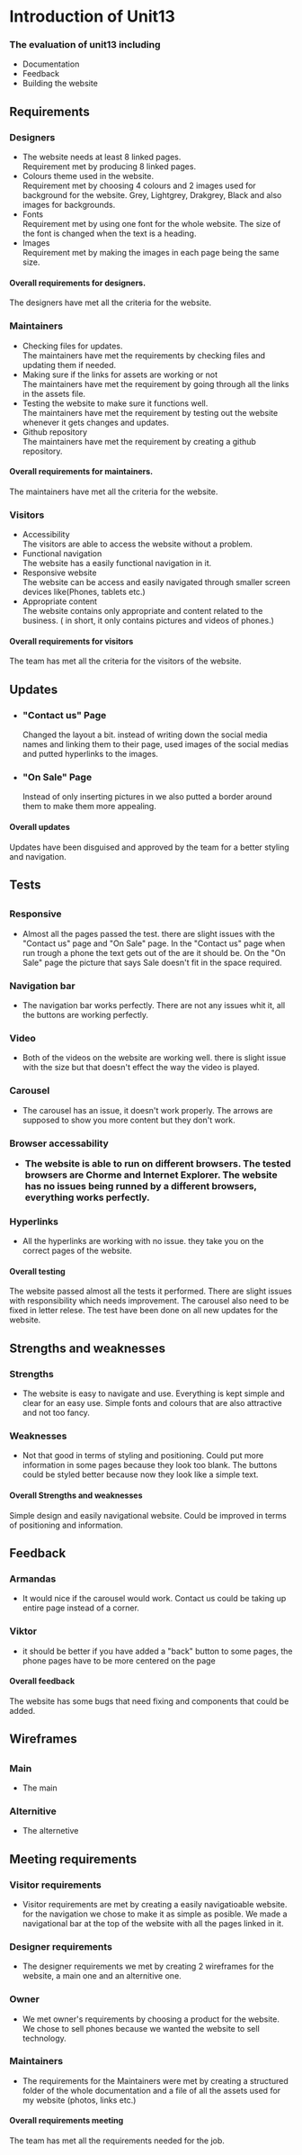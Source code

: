 <h1>Introduction of Unit13</h1>

<h3>The evaluation of unit13 including</h3>
<ul>
<li> Documentation </li>
<li> Feedback </li>
<li> Building the website</li>
</ul>

<h2>Requirements</h2>

 <h3>Designers</h3>
 <ul>
 <li>The website needs at least 8 linked pages.</li>
        Requirement met by producing 8 linked pages.
 <li> Colours theme used in the website.</li>
     Requirement met by choosing 4 colours and 2 images used for background for the website.
     Grey, Lightgrey, Drakgrey, Black and also images for backgrounds.
 <li>Fonts </li>
     Requirement met by using one font for the whole website.
     The size of the font is changed when the text is a heading.
 <li> Images </li>
     Requirement met by making the images in each page being the same size.
</ul>

<h4><b> Overall requirements for designers.</b></h4>

 The designers have met all the criteria for the website.


<h3>Maintainers</h3>
<ul>
 <li>Checking files for updates.</li>
     The maintainers have met the requirements by checking files and updating them if needed.
 <li> Making sure if the links for assets are working or not</li>
     The maintainers have met the requirement by going through all the links in the assets file.
 <li>Testing the website to make sure it functions well.</li>
     The maintainers have met the requirement by testing out the website whenever it gets changes and updates.
 <li>Github repository</li>
     The maintainers have met the requirement by creating a github repository.
</ul>

<h4><b> Overall requirements for maintainers.</b></h4>
The maintainers have met all the criteria for the website.


<h3>Visitors</h3>
<ul>
<li>Accessibility</li>
The visitors are able to access the website without a problem.
<li>Functional navigation</li>
The website has a easily functional navigation in it.
<li>Responsive website</li>
The website can be access and easily navigated through smaller screen devices like(Phones, tablets etc.)
<li>Appropriate content</li>
The website contains only appropriate and content related to the business. ( in short, it only contains pictures and videos of phones.)
</ul>


<h4><b>Overall requirements for visitors</b></h4>

The team has met all the criteria for the visitors of the website.


<h2>Updates</h2>

<ul>
<li><h3>"Contact us" Page</h3></li>
Changed the layout a bit. instead  of writing down the social media names and linking them to their page, used images of the social medias and putted hyperlinks to the images.

<li><h3>"On Sale" Page</h3></li>
Instead  of only inserting pictures in we also putted a border around them to make them more appealing.
</ul>

<h4><b>Overall updates</b></h4>
Updates have been disguised and approved by the team for a better styling and navigation.

<h2>Tests<h2>

<h3>Responsive</h3>
<ul>
<li>Almost all the pages passed the test. there are slight issues with the "Contact us" page and "On Sale" page. In the "Contact us" page when run trough a phone the text gets out of the are it should be. On the "On Sale" page the picture that says Sale doesn't fit in the space required.</li>
</ul>

<h3>Navigation bar</h3>
<ul>
<li>The navigation bar works perfectly. There are not any issues whit it, all the buttons are working perfectly.</li>
</ul>
<h3>Video</h3>
<ul>
<li>Both of the videos on the website are working well. there is slight issue with the size but that doesn't effect the way the video is played.</li>
</ul>
<h3>Carousel</h3>
<ul>
<li>The carousel has an issue, it doesn't work properly. The arrows are supposed to show you more content but they don't work.</li>
</ul>

<h3>Browser accessability
<ul>
<li>The website is able to run on different browsers. The tested browsers are Chorme and Internet Explorer. The website has no issues being runned by a different browsers, everything works perfectly.</li>
</ul>

<h3>Hyperlinks</h3>
<ul>
<li>All the hyperlinks are working with no issue. they take you on the correct pages of the website.</li>
</ul>
<h4><b>Overall testing</b></h4>

The website passed almost all the tests it performed. There are slight issues with responsibility which needs improvement. The carousel also need to be fixed in letter relese. The test have been done on all new updates for the website.

<h2>Strengths and weaknesses</h2>

<h3>Strengths</h3>
<ul>
<li>The website is easy to navigate and use. Everything is kept simple and clear for an easy use. Simple fonts and colours that are also attractive and not too fancy.</li>
</ul>

<h3>Weaknesses</h3>
<ul>
<li>Not that good in terms of styling and positioning. Could put more information in some pages because they look too blank. The buttons could be styled better because now they look like a simple text. </li>
</ul>

<h4><b>Overall Strengths and weaknesses </b></h4>
Simple design and easily navigational website. Could be improved in terms of positioning and information.


<h2>Feedback</h2>

<h3>Armandas</h3>
<ul>
<li>
<P>It would nice if the carousel would work. Contact us could be taking up entire page instead of a corner.
</li>
</ul>
<h3>Viktor</h3>
<ul>
<li>
<p>it should be better if you have added a "back" button to some pages, the phone pages have to be more centered on the page
</li>
</ul>
<h4><b>Overall feedback </b></h4>
The website has some bugs that need fixing and components that could be added.
<h2>Wireframes<h2>


<h3>Main</h3>
<ul>
<li>The main</li>
</ul>
<h3>Alternitive</h3>
<ul>
<li>The alternetive</li>
</ul>

<h2>Meeting requirements</h2>
   <h3>Visitor requirements</h3>
<ul>
<li>Visitor requirements are met by creating a easily navigatioable website. for the navigation we chose to make it as simple as posible. We made a navigational bar at the top of the website with all the pages linked in it.
</li>
</ul>

<h3>Designer requirements</h3>
<ul>
<li>The designer requirements we met by creating 2 wireframes for the website, a main one and an alternitive one.</li>
</ul>

<h3>Owner</h3>
<ul>
<li>We met owner's requirements by choosing a product for the website. 
We chose to sell phones because we wanted the website to sell technology.</li>
</ul>


<h3>Maintainers</h3>
<ul>
<li>The requirements for the Maintainers were met by creating a structured folder of the whole documentation and
a file of all the assets used for my website (photos, links etc.)</li>
</ul>

<h4><b>Overall requirements meeting</b></h4>
The team has met all the requirements needed for the job.

